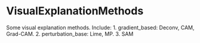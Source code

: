 # VisualExplanationMethods
Some visual explanation methods. Include: 1. gradient_based: Deconv, CAM, Grad-CAM. 2. perturbation_base: Lime, MP. 3. SAM
